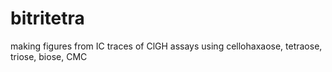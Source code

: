 # bitritetra
making figures from IC traces of ClGH assays using cellohaxaose, tetraose, triose, biose, CMC

